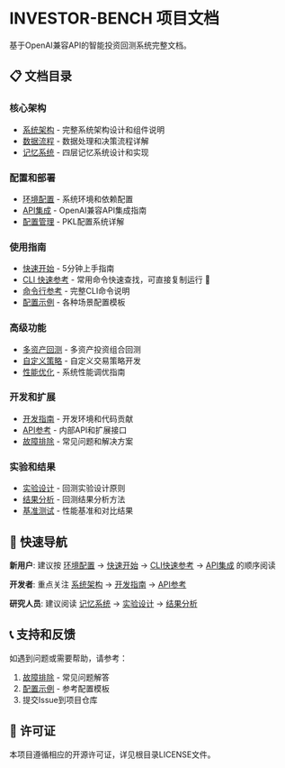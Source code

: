 # INVESTOR-BENCH 项目文档

基于OpenAI兼容API的智能投资回测系统完整文档。

## 📋 文档目录

### 核心架构
- [系统架构](./architecture.md) - 完整系统架构设计和组件说明
- [数据流程](./data-flow.md) - 数据处理和决策流程详解
- [记忆系统](./memory-system.md) - 四层记忆系统设计和实现

### 配置和部署
- [环境配置](./environment-setup.md) - 系统环境和依赖配置
- [API集成](./api-integration.md) - OpenAI兼容API集成指南
- [配置管理](./configuration.md) - PKL配置系统详解

### 使用指南
- [快速开始](./quick-start.md) - 5分钟上手指南
- [CLI 快速参考](./cli-quick-reference.md) - 常用命令快速查找，可直接复制运行 🚀
- [命令行参考](./cli-reference.md) - 完整CLI命令说明
- [配置示例](./configuration-examples.md) - 各种场景配置模板

### 高级功能
- [多资产回测](./multi-asset.md) - 多资产投资组合回测
- [自定义策略](./custom-strategies.md) - 自定义交易策略开发
- [性能优化](./performance-optimization.md) - 系统性能调优指南

### 开发和扩展
- [开发指南](./development-guide.md) - 开发环境和代码贡献
- [API参考](./api-reference.md) - 内部API和扩展接口
- [故障排除](./troubleshooting.md) - 常见问题和解决方案

### 实验和结果
- [实验设计](./experiment-design.md) - 回测实验设计原则
- [结果分析](./result-analysis.md) - 回测结果分析方法
- [基准测试](./benchmarks.md) - 性能基准和对比结果

## 🚀 快速导航

**新用户**: 建议按 [环境配置](./environment-setup.md) → [快速开始](./quick-start.md) → [CLI快速参考](./cli-quick-reference.md) → [API集成](./api-integration.md) 的顺序阅读

**开发者**: 重点关注 [系统架构](./architecture.md) → [开发指南](./development-guide.md) → [API参考](./api-reference.md)

**研究人员**: 建议阅读 [记忆系统](./memory-system.md) → [实验设计](./experiment-design.md) → [结果分析](./result-analysis.md)

## 📞 支持和反馈

如遇到问题或需要帮助，请参考：
1. [故障排除](./troubleshooting.md) - 常见问题解答
2. [配置示例](./configuration-examples.md) - 参考配置模板
3. 提交Issue到项目仓库

## 📄 许可证

本项目遵循相应的开源许可证，详见根目录LICENSE文件。